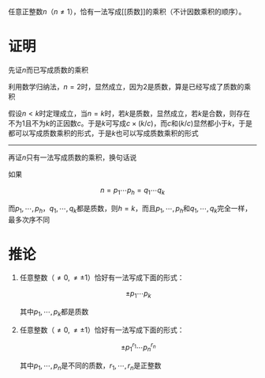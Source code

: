 任意正整数$n$（$n\ne 1$），恰有一法写成[[质数]]的乘积（不计因数乘积的顺序）。

# 证明
先证$n$而已写成质数的乘积

利用数学归纳法，$n=2$时，显然成立，因为$2$是质数，算是已经写成了质数的乘积

假设$n\lt k$时定理成立，当$n=k$时，若$k$是质数，显然成立，若$k$是合数，则存在不为$1$且不为$k$的正因数$c$。于是$k$可写成$c\times (k/c)$，而$c$和$(k/c)$显然都小于$k$，于是都可以写成质数乘积的形式，于是$k$也可以写成质数乘积的形式

---

再证$n$只有一法写成质数的乘积，换句话说

如果

$$
n=p_1\cdots p_h=q_1\cdots q_k
$$

而$p_1,\cdots,p_h$，$q_1,\cdots,q_k$都是质数，则$h=k$，而且$p_1,\cdots,p_h$和$q_1,\cdots,q_k$完全一样，最多次序不同

# 推论
1. 任意整数（$\ne0,\ne\pm1$）恰好有一法写成下面的形式：

   $$\pm p_1\cdots p_k$$

   其中$p_1,\cdots,p_k$都是质数

2. 任意整数（$\ne0,\ne\pm1$）恰好有一法写成下面的形式：

   $$\pm p_1^{r_1}\cdots p_n^{r_n}$$

   其中$p_1,\cdots,p_n$是不同的质数，$r_1,\cdots,r_n$是正整数
